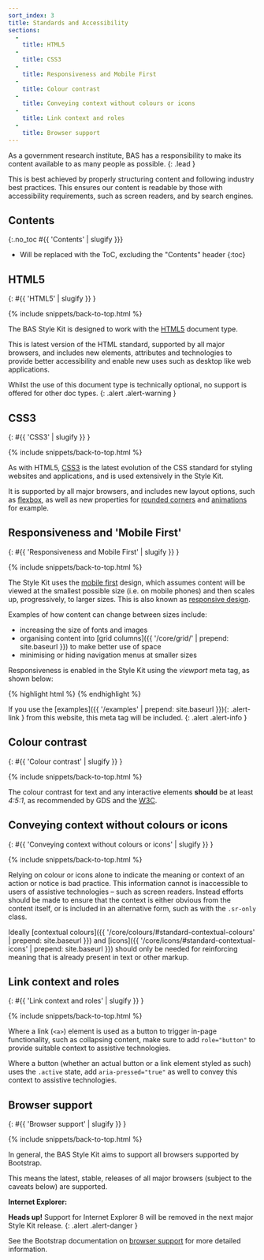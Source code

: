 ```yaml
---
sort_index: 3
title: Standards and Accessibility
sections:
  -
    title: HTML5
  -
    title: CSS3
  -
    title: Responsiveness and Mobile First
  -
    title: Colour contrast
  -
    title: Conveying context without colours or icons
  -
    title: Link context and roles
  -
    title: Browser support
---
```


As a government research institute, BAS has a responsibility to make its content available to as many people as
possible.
{: .lead }

This is best achieved by properly structuring content and following industry best practices. This ensures our
content is readable by those with accessibility requirements, such as screen readers, and by search engines.

## Contents
{:.no_toc #{{ 'Contents' | slugify }}}

* Will be replaced with the ToC, excluding the "Contents" header
{:toc}

## HTML5
{: #{{ 'HTML5' | slugify }} }

{% include snippets/back-to-top.html %}

The BAS Style Kit is designed to work with the [HTML5](https://developer.mozilla.org/en-US/docs/Web/Guide/HTML/HTML5)
document type.

This is latest version of the HTML standard, supported by all major browsers, and includes new elements,
attributes and technologies to provide better accessibility and enable new uses such as desktop like web applications.

Whilst the use of this document type is technically optional, no support is offered for other doc types.
{: .alert .alert-warning }

## CSS3
{: #{{ 'CSS3' | slugify }} }

{% include snippets/back-to-top.html %}

As with HTML5, [CSS3](https://developer.mozilla.org/en/docs/Web/CSS/CSS3) is the latest evolution of the CSS standard
for styling websites and applications, and is used extensively in the Style Kit.

It is supported by all major browsers, and includes new layout options, such as
[flexbox](https://developer.mozilla.org/en-US/docs/Web/CSS/CSS_Flexible_Box_Layout), as well as new properties
for [rounded corners](https://developer.mozilla.org/en/docs/Web/CSS/border-radius) and
[animations](https://developer.mozilla.org/en/docs/Web/CSS/animation) for example.

## Responsiveness and 'Mobile First'
{: #{{ 'Responsiveness and Mobile First' | slugify }} }

{% include snippets/back-to-top.html %}

The Style Kit uses the [mobile first](https://developer.mozilla.org/en-US/Apps/Progressive/Responsive/Mobile_first)
design, which assumes content will be viewed at the smallest possible size (i.e. on mobile phones) and then scales up,
progressively, to larger sizes. This is also known as
[responsive design](https://developer.mozilla.org/en-US/docs/Web/Guide/Responsive_design).

Examples of how content can change between sizes include:

* increasing the size of fonts and images
* organising content into [grid columns]({{ '/core/grid/' | prepend: site.baseurl }}) to make better use of space
* minimising or hiding navigation menus at smaller sizes

Responsiveness is enabled in the Style Kit using the *viewport* meta tag, as shown below:

{% highlight html %}
<meta name="viewport" content="width=device-width, initial-scale=1, shrink-to-fit=no">
{% endhighlight %}

If you use the [examples]({{ '/examples' | prepend: site.baseurl }}){: .alert-link } from this website, this meta tag
will be included.
{: .alert .alert-info }

## Colour contrast
{: #{{ 'Colour contrast' | slugify }} }

{% include snippets/back-to-top.html %}

The colour contrast for text and any interactive elements **should** be at least *4:5:1*, as recommended by GDS and the
[W3C](http://www.w3.org/TR/UNDERSTANDING-WCAG20/visual-audio-contrast-contrast.html).

## Conveying context without colours or icons
{: #{{ 'Conveying context without colours or icons' | slugify }} }

{% include snippets/back-to-top.html %}

Relying on colour or icons alone to indicate the meaning or context of an action or notice is bad practice. This
information cannot is inaccessible to users of assistive technologies – such as screen readers. Instead efforts should
be made to ensure that the context is either obvious from the content itself, or is included in an alternative form,
such as with the <code>.sr-only</code> class.

Ideally [contextual colours]({{ '/core/colours/#standard-contextual-colours' | prepend: site.baseurl }}) and 
[icons]({{ '/core/icons/#standard-contextual-icons' | prepend: site.baseurl }}) should only be needed for reinforcing 
meaning that is already present in text or other markup.

## Link context and roles
{: #{{ 'Link context and roles' | slugify }} }

{% include snippets/back-to-top.html %}

Where a link (<code>&lt;a&gt;</code>) element is used as a button to trigger in-page functionality, such as collapsing
content, make sure to add `role="button"` to provide suitable context to assistive technologies.

Where a button (whether an actual button or a link element styled as such) uses the `.active` state, add
`aria-pressed="true"` as well to convey this context to assistive technologies.

## Browser support
{: #{{ 'Browser support' | slugify }} }

{% include snippets/back-to-top.html %}

In general, the BAS Style Kit aims to support all browsers supported by Bootstrap.

This means the latest, stable, releases of all major browsers (subject to the caveats below) are supported.

**Internet Explorer:**

**Heads up!** Support for Internet Explorer 8 will be removed in the next major Style Kit release.
{: .alert .alert-danger }

See the Bootstrap documentation on [browser support](http://getbootstrap.com/getting-started/#support)
for more detailed information.
